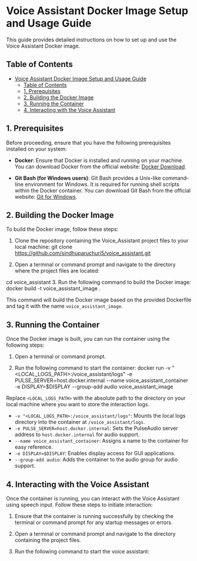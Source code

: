# Voice Assistant Docker Image Setup and Usage Guide

This guide provides detailed instructions on how to set up and use the Voice Assistant Docker image.

## Table of Contents
- [Voice Assistant Docker Image Setup and Usage Guide](#voice-assistant-docker-image-setup-and-usage-guide)
  - [Table of Contents](#table-of-contents)
  - [1. Prerequisites ](#1-prerequisites-)
  - [2. Building the Docker Image ](#2-building-the-docker-image-)
  - [3. Running the Container ](#3-running-the-container-)
  - [4. Interacting with the Voice Assistant ](#4-interacting-with-the-voice-assistant-)

## 1. Prerequisites <a name="prerequisites"></a>
Before proceeding, ensure that you have the following prerequisites installed on your system:

- **Docker**: Ensure that Docker is installed and running on your machine. You can download Docker from the official website: [Docker Download](https://www.docker.com/products/docker-desktop/).

- **Git Bash (for Windows users)**: Git Bash provides a Unix-like command-line environment for Windows. It is required for running shell scripts within the Docker container. You can download Git Bash from the official website: [Git for Windows](https://git-scm.com/download/win).

## 2. Building the Docker Image <a name="building-the-docker-image"></a>
To build the Docker image, follow these steps:

1. Clone the repository containing the Voice_Assistant project files to your local machine:
git clone https://github.com/sindhuparuchuri5/voice_assistant.git


2. Open a terminal or command prompt and navigate to the directory where the project files are located:

cd voice_assistant
3. Run the following command to build the Docker image:
docker build -t voice_assistant_image .

This command will build the Docker image based on the provided Dockerfile and tag it with the name `voice_assistant_image`.

## 3. Running the Container <a name="running-the-container"></a>
Once the Docker image is built, you can run the container using the following steps:

1. Open a terminal or command prompt.

2. Run the following command to start the container:
docker run -v "<LOCAL_LOGS_PATH>:/voice_assistant/logs" -e PULSE_SERVER=host.docker.internal --name voice_assistant_container -e DISPLAY=$DISPLAY --group-add audio voice_assistant_image

Replace `<LOCAL_LOGS_PATH>` with the absolute path to the directory on your local machine where you want to store the interaction logs.

- `-v "<LOCAL_LOGS_PATH>:/voice_assistant/logs"`: Mounts the local logs directory into the container at `/voice_assistant/logs`.
- `-e PULSE_SERVER=host.docker.internal`: Sets the PulseAudio server address to `host.docker.internal` for audio support.
- `--name voice_assistant_container`: Assigns a name to the container for easy reference.
- `-e DISPLAY=$DISPLAY`: Enables display access for GUI applications.
- `--group-add audio`: Adds the container to the audio group for audio support.

## 4. Interacting with the Voice Assistant <a name="interacting-with-the-voice-assistant"></a>
Once the container is running, you can interact with the Voice Assistant using speech input. Follow these steps to initiate interaction:

1. Ensure that the container is running successfully by checking the terminal or command prompt for any startup messages or errors.

2. Open a terminal or command prompt and navigate to the directory containing the project files.

3. Run the following command to start the voice assistant:


